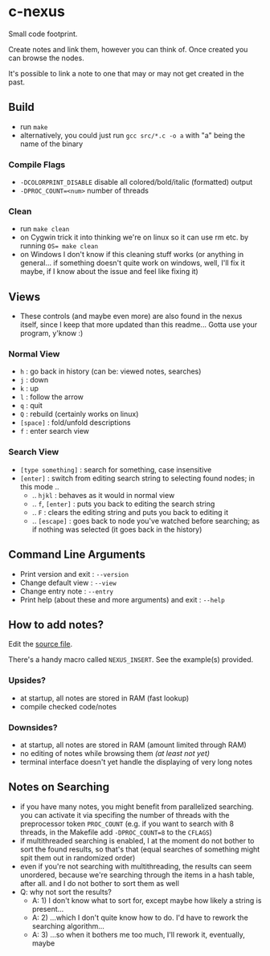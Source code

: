 # c-nexus

Small code footprint.

Create notes and link them, however you can think of. Once created you can browse the nodes.

It's possible to link a note to one that may or may not get created in the past.

## Build

- run `make`
- alternatively, you could just run `gcc src/*.c -o a` with "a" being the name of the binary

### Compile Flags

- `-DCOLORPRINT_DISABLE` disable all colored/bold/italic (formatted) output
- `-DPROC_COUNT=<num>` number of threads

### Clean

- run `make clean`
- on Cygwin trick it into thinking we're on linux so it can use rm etc. by running `OS= make clean`
- on Windows I don't know if this cleaning stuff works (or anything in general... if something
  doesn't quite work on windows, well, I'll fix it maybe, if I know about the issue and feel like
  fixing it)

## Views

- These controls (and maybe even more) are also found in the nexus itself, since I keep that more
  updated than this readme... Gotta use your program, y'know :)

### Normal View
- ``h`` : go back in history (can be: viewed notes, searches)
- ``j`` : down
- ``k`` : up
- ``l`` : follow the arrow
- ``q`` : quit
- ``Q`` : rebuild (certainly works on linux)
- ``[space]`` : fold/unfold descriptions
- ``f`` : enter search view

### Search View
- ``[type something]`` : search for something, case insensitive
- ``[enter]`` : switch from editing search string to selecting found nodes; in this mode ..
    - .. `hjkl` : behaves as it would in normal view
    - .. `f`, `[enter]` : puts you back to editing the search string
    - .. `F` : clears the editing string and puts you back to editing it
    - .. `[escape]` : goes back to node you've watched before searching; as if nothing was
      selected (it goes back in the history)

## Command Line Arguments

- Print version and exit : `--version`
- Change default view : `--view`
- Change entry note : `--entry`
- Print help (about these and more arguments) and exit : `--help`

## How to add notes?

Edit the [source file](src/nexus.c).

There's a handy macro called `NEXUS_INSERT`. See the example(s) provided.

### Upsides?
- at startup, all notes are stored in RAM (fast lookup)
- compile checked code/notes

### Downsides?
- at startup, all notes are stored in RAM (amount limited through RAM)
- no editing of notes while browsing them _(at least not yet)_
- terminal interface doesn't yet handle the displaying of very long notes

## Notes on Searching
- if you have many notes, you might benefit from parallelized searching. you can activate it via
  specifing the number of threads with the preprocessor token `PROC_COUNT` (e.g. if you want to
  search with 8 threads, in the Makefile add `-DPROC_COUNT=8` to the `CFLAGS`)
- if multithreaded searching is enabled, I at the moment do not bother to sort the found results, so
  that's that (equal searches of something might spit them out in randomized order)
- even if you're not searching with multithreading, the results can seem unordered, because we're
  searching through the items in a hash table, after all. and I do not bother to sort them as well
- Q: why not sort the results?
    - A: 1) I don't know what to sort for, except maybe how likely a string is present...
    - A: 2) ...which I don't quite know how to do. I'd have to rework the searching algorithm...
    - A: 3) ...so when it bothers me too much, I'll rework it, eventually, maybe

